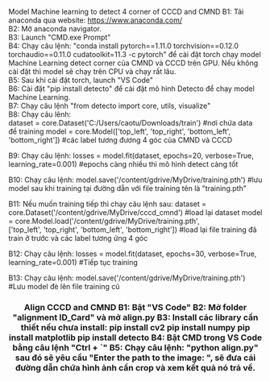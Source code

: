 Model Machine learning to detect 4 corner of CCCD and CMND
B1: Tải anaconda qua website: https://www.anaconda.com/  
B2: Mở anaconda navigator.  
B3: Launch "CMD.exe Prompt"  
B4: Chạy câu lệnh: "conda install pytorch==1.11.0 torchvision==0.12.0 torchaudio==0.11.0 cudatoolkit=11.3 -c pytorch" để cài đặt torch chạy model Machine Learning detect corner của CMND và CCCD trên GPU. Nếu không cài đặt thì model sẽ chạy trên CPU và chạy rất lâu.  
B5: Sau khi cài đặt torch, launch "VS Code"  
B6: Cài đặt "pip install detecto" để cài đặt mô hình Detecto để chạy model Machine Learning.  
B7: Chạy câu lệnh "from detecto import core, utils, visualize"  
B8: Chạy câu lênh: 	
	dataset = core.Dataset('C:/Users/caotu/Downloads/train')   					#nơi chứa data để training
	model = core.Model(['top_left', 'top_right', 'bottom_left', 'bottom_right']) 		#các label tương đương 4 góc của CMND và CCCD

B9: Chạy câu lệnh: 
	losses = model.fit(dataset, epochs=20, verbose=True, learning_rate=0.001)		#epochs càng nhiều thì mô hình detect càng tốt

B10: Chạy câu lệnh: 
	model.save('/content/gdrive/MyDrive/training.pth')						#lưu model sau khi training tại đường dẫn với file training tên là "training.pth"

B11: Nếu muốn training tiếp thì chạy câu lệnh sau:
	dataset = core.Dataset('/content/gdrive/MyDrive/cccd_cmnd')					#load lại dataset
	model = core.Model.load('/content/gdrive/MyDrive/training.pth', 	
		['top_left', 'top_right', 'bottom_left', 'bottom_right'])				#load lại file training đã train ở trước và các label tương ứng 4 góc

B12: Chạy câu lệnh:
	losses = model.fit(dataset, epochs=30, verbose=True, learning_rate=0.001)		#Tiếp tục training

B13: Chạy câu lệnh:
	model.save('/content/gdrive/MyDrive/training.pth')						#Lưu model đè lên file training cũ

<h3 align="center">Align CCCD and CMND
B1: Bật "VS Code"
B2: Mở folder "alignment ID_Card" và mở align.py
B3: Install các library cần thiết nếu chưa install:  
			pip install cv2  
			pip install numpy  
			pip install matplotlib  
			pip install detecto  
B4: Bật CMD trong VS Code bằng câu lệnh "Ctrl + `"
B5: Chạy câu lệnh: "python align.py" sau đó sẽ yêu cầu "Enter the path to the image: ", sẽ đưa cái đường dẫn chứa hình ảnh cần crop và xem kết quả nó trả về.
